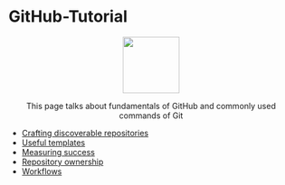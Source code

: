 # GitHub-Tutorial

<p align="center"><img width="100" src="https://lab.github.com/public/images/avatar.png"></p>

<p align="center">This page talks about fundamentals of GitHub and commonly used commands of Git </p>

- [Crafting discoverable repositories](discoverable/)
- [Useful templates](templates/)
- [Measuring success](metrics/)
- [Repository ownership](repo-ownership/)
- [Workflows](workflows/)

<!--- This repository is licensed under [CC-by-4](../LICENSE) (c) 2019 GitHub, Inc. --->
